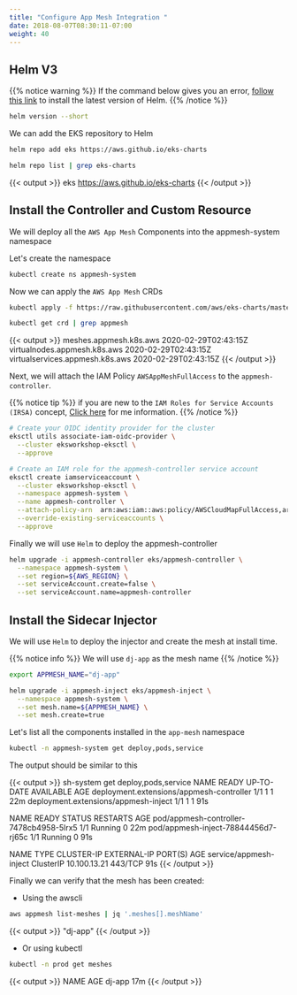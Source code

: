 ```yaml
---
title: "Configure App Mesh Integration "
date: 2018-08-07T08:30:11-07:00
weight: 40
---
```


## Helm V3

{{% notice warning %}}
If the command below gives you an error, [follow this link](/beginner/060_helm/helm_intro/install/) to install the latest version of Helm.
{{% /notice %}}

```bash
helm version --short
```

We can add the EKS repository to Helm

```bash
helm repo add eks https://aws.github.io/eks-charts

helm repo list | grep eks-charts
```

{{< output >}}
eks     https://aws.github.io/eks-charts
{{< /output >}}

## Install the Controller and Custom Resource

We will deploy all the `AWS App Mesh` Components into the appmesh-system namespace

Let's create the namespace

```bash
kubectl create ns appmesh-system
```

Now we can apply the `AWS App Mesh` CRDs

```bash
kubectl apply -f https://raw.githubusercontent.com/aws/eks-charts/master/stable/appmesh-controller/crds/crds.yaml

kubectl get crd | grep appmesh
```

{{< output >}}
meshes.appmesh.k8s.aws             2020-02-29T02:43:15Z
virtualnodes.appmesh.k8s.aws       2020-02-29T02:43:15Z
virtualservices.appmesh.k8s.aws    2020-02-29T02:43:15Z
{{< /output >}}

Next, we will attach the IAM Policy `AWSAppMeshFullAccess` to the `appmesh-controller`.

{{% notice tip %}}
if you are new to the `IAM Roles for Service Accounts (IRSA)` concept, [Click here](/beginner/110_irsa/) for me information.
{{% /notice %}}

```bash
# Create your OIDC identity provider for the cluster
eksctl utils associate-iam-oidc-provider \
  --cluster eksworkshop-eksctl \
  --approve

# Create an IAM role for the appmesh-controller service account
eksctl create iamserviceaccount \
  --cluster eksworkshop-eksctl \
  --namespace appmesh-system \
  --name appmesh-controller \
  --attach-policy-arn  arn:aws:iam::aws:policy/AWSCloudMapFullAccess,arn:aws:iam::aws:policy/AWSAppMeshFullAccess \
  --override-existing-serviceaccounts \
  --approve
```

Finally we will use `Helm` to deploy the appmesh-controller

```bash
helm upgrade -i appmesh-controller eks/appmesh-controller \
  --namespace appmesh-system \
  --set region=${AWS_REGION} \
  --set serviceAccount.create=false \
  --set serviceAccount.name=appmesh-controller
```

## Install the Sidecar Injector

We will use `Helm` to deploy the injector and create the mesh at install time.

{{% notice info %}}
We will use `dj-app` as the mesh name
{{% /notice %}}

```bash
export APPMESH_NAME="dj-app"

helm upgrade -i appmesh-inject eks/appmesh-inject \
  --namespace appmesh-system \
  --set mesh.name=${APPMESH_NAME} \
  --set mesh.create=true
```

Let's list all the components installed in the `app-mesh` namespace

```bash
kubectl -n appmesh-system get deploy,pods,service
```

The output should be similar to this

{{< output >}}
sh-system get deploy,pods,service
NAME                                       READY   UP-TO-DATE   AVAILABLE   AGE
deployment.extensions/appmesh-controller   1/1     1            1           22m
deployment.extensions/appmesh-inject       1/1     1            1           91s

NAME                                      READY   STATUS    RESTARTS   AGE
pod/appmesh-controller-7478cb4958-5lrx5   1/1     Running   0          22m
pod/appmesh-inject-78844456d7-rj65c       1/1     Running   0          91s

NAME                     TYPE        CLUSTER-IP     EXTERNAL-IP   PORT(S)   AGE
service/appmesh-inject   ClusterIP   10.100.13.21   <none>        443/TCP   91s
{{< /output >}}

Finally we can verify that the mesh has been created:

* Using the awscli

```bash
aws appmesh list-meshes | jq '.meshes[].meshName'
```

{{< output >}}
"dj-app"
{{< /output >}}

* Or using kubectl

```bash
kubectl -n prod get meshes
```

{{< output >}}
NAME     AGE
dj-app   17m
{{< /output >}}
